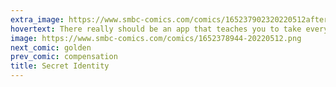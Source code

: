 ```yaml
---
extra_image: https://www.smbc-comics.com/comics/165237902320220512after.png
hovertext: There really should be an app that teaches you to take everything bad into your life and change it to a perversion.
image: https://www.smbc-comics.com/comics/1652378944-20220512.png
next_comic: golden
prev_comic: compensation
title: Secret Identity
---
```



